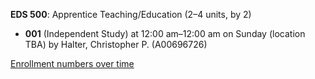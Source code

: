 **EDS 500**: Apprentice Teaching/Education (2–4 units, by 2)

- **001** (Independent Study) at 12:00 am–12:00 am on Sunday (location TBA) by Halter, Christopher P. (A00696726)

[Enrollment numbers over time](./EDS500.tsv)
